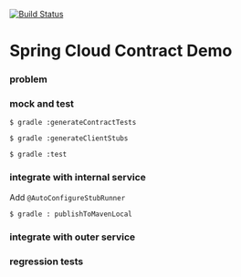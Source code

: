 [![Build Status](https://travis-ci.org/dehasi/scc_gp.svg?branch=master)](https://travis-ci.org/dehasi/scc_gp)

# Spring Cloud Contract Demo

### problem

### mock and test
`$ gradle :generateContractTests`

`$ gradle :generateClientStubs`

`$ gradle :test`

### integrate with internal service

Add  `@AutoConfigureStubRunner`

`$ gradle : publishToMavenLocal`

### integrate with outer service

### regression tests